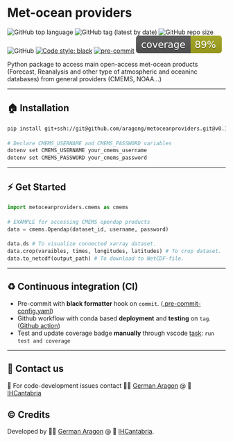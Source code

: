 # Met-ocean providers
![GitHub top language](https://img.shields.io/github/languages/top/aragong/metoceanproviders?style=plastic)
![GitHub tag (latest by date)](https://img.shields.io/github/v/tag/aragong/metoceanproviders?label=latest%20tag&style=plastic)
![GitHub repo size](https://img.shields.io/github/repo-size/aragong/metoceanproviders?style=plastic)
![GitHub](https://img.shields.io/github/license/aragong/metoceanproviders?style=plastic)
[![Code style: black](https://img.shields.io/badge/code%20style-black-000000.svg)](https://github.com/psf/black)
[![pre-commit](https://img.shields.io/badge/pre--commit-enabled-brightgreen?logo=pre-commit&logoColor=white)](https://github.com/aragong/metoceanproviders)
![Coverage](coverage.svg)

Python package to access main open-access met-ocean products (Forecast, Reanalysis and other type of atmospheric and oceaninc databases) from general providers (CMEMS, NOAA...)

---
## :house: Installation
```bash
pip install git+ssh://git@github.com/aragong/metoceanproviders.git@v0.1.0

# Declare CMEMS_USERNAME and CMEMS_PASSWORD variables
dotenv set CMEMS_USERNAME your_cmems_username
dotenv set CMEMS_PASSWORD your_cmems_password
```

---
## :zap: Get Started

```python
import metoceanproviders.cmems as cmems

# EXAMPLE for accessing CMEMS opendap products
data = cmems.Opendap(dataset_id, username, password)

data.ds # To visualize connected xarray dataset.
data.crop(varaibles, times, longitudes, latitudes) # To crop dataset.
data.to_netcdf(output_path) # To download to NetCDF-file.
```

---
## :recycle: Continuous integration (CI)

* Pre-commit with **black formatter** hook on `commit`. ([.pre-commit-config.yaml](https://github.com/aragong/metoceanproviders/blob/main/.pre-commit-config.yaml))
* Github workflow with conda based **deployment** and **testing** on `tag`. ([Github action](https://github.com/aragong/metoceanproviders/blob/main/.github/workflows/main.yml))
* Test and update coverage badge **manually** through vscode [task](https://github.com/aragong/metoceanproviders/blob/main/.vscode/tasks.json): `run test and coverage`
---
## :incoming_envelope: Contact us
:snake: For code-development issues contact :man_technologist: [German Aragon](https://ihcantabria.com/en/directorio-personal/investigador/german-aragon/) @ :office: [IHCantabria](https://github.com/IHCantabria)

## :copyright: Credits
Developed by :man_technologist: [German Aragon](https://ihcantabria.com/en/directorio-personal/investigador/german-aragon/) @ :office: [IHCantabria](https://github.com/IHCantabria).

